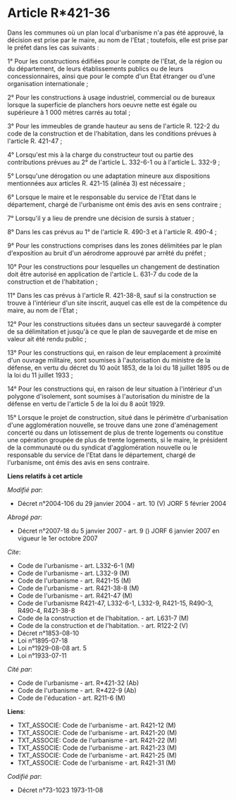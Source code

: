 # Article R*421-36

Dans les communes où un plan local d'urbanisme n'a pas été approuvé, la décision est prise par le maire, au nom de l'Etat ;
toutefois, elle est prise par le préfet dans les cas suivants :

1° Pour les constructions édifiées pour le compte de l'Etat, de la région ou du département, de leurs établissements publics
ou de leurs concessionnaires, ainsi que pour le compte d'un Etat étranger ou d'une organisation internationale ;

2° Pour les constructions à usage industriel, commercial ou de bureaux lorsque la superficie de planchers hors oeuvre nette
est égale ou supérieure à 1 000 mètres carrés au total ;

3° Pour les immeubles de grande hauteur au sens de l'article R. 122-2 du code de la construction et de l'habitation, dans les
conditions prévues à l'article R. 421-47 ;

4° Lorsqu'est mis à la charge du constructeur tout ou partie des contributions prévues au 2° de l'article L. 332-6-1 ou à
l'article L. 332-9 ;

5° Lorsqu'une dérogation ou une adaptation mineure aux dispositions mentionnées aux articles R. 421-15 (alinéa 3) est
nécessaire ;

6° Lorsque le maire et le responsable du service de l'Etat dans le département, chargé de l'urbanisme ont émis des avis en
sens contraire ;

7° Lorsqu'il y a lieu de prendre une décision de sursis à statuer ;

8° Dans les cas prévus au 1° de l'article R. 490-3 et à l'article R. 490-4 ;

9° Pour les constructions comprises dans les zones délimitées par le plan d'exposition au bruit d'un aérodrome approuvé par
arrêté    du préfet ;

10° Pour les constructions pour lesquelles un changement de destination doit être autorisé en application de l'article L.
631-7 du code de la construction et de l'habitation ;

11° Dans les cas prévus à l'article R. 421-38-8, sauf si la construction se trouve à l'intérieur d'un site inscrit, auquel
cas elle est de la compétence du maire, au nom de l'Etat ;

12° Pour les constructions situées dans un secteur sauvegardé à compter de sa délimitation et jusqu'à ce que le plan de
sauvegarde et de mise en valeur ait été rendu public ;

13° Pour les constructions qui, en raison de leur emplacement à proximité d'un ouvrage militaire, sont soumises à
l'autorisation du ministre de la défense, en vertu du décret du 10 août 1853, de la loi du 18 juillet 1895 ou de la loi du 11
juillet 1933 ;

14° Pour les constructions qui, en raison de leur situation à l'intérieur d'un polygone d'isolement, sont soumises à
l'autorisation du ministre de la défense en vertu de l'article 5 de la loi du 8 août 1929.

15° Lorsque le projet de construction, situé dans le périmètre d'urbanisation d'une agglomération nouvelle, se trouve dans
une zone d'aménagement concerté ou dans un lotissement de plus de trente logements ou constitue une opération groupée de plus
de trente logements, si le maire, le président de la communauté ou du syndicat d'agglomération nouvelle ou le responsable du
service de l'Etat dans le département, chargé de l'urbanisme, ont émis des avis en sens contraire.

**Liens relatifs à cet article**

_Modifié par_:

  - Décret n°2004-106 du 29 janvier 2004 - art. 10 (V) JORF 5 février 2004

_Abrogé par_:

  - Décret n°2007-18 du 5 janvier 2007 - art. 9 () JORF 6 janvier 2007 en vigueur le 1er octobre 2007

_Cite_:

  - Code de l'urbanisme - art. L332-6-1 (M)
  - Code de l'urbanisme - art. L332-9 (M)
  - Code de l'urbanisme - art. R421-15 (M)
  - Code de l'urbanisme - art. R421-38-8 (M)
  - Code de l'urbanisme - art. R421-47 (M)
  - Code de l'urbanisme R421-47, L332-6-1, L332-9, R421-15, R490-3, R490-4, R421-38-8
  - Code de la construction et de l'habitation. - art. L631-7 (M)
  - Code de la construction et de l'habitation. - art. R122-2 (V)
  - Décret n°1853-08-10
  - Loi n°1895-07-18
  - Loi n°1929-08-08 art. 5
  - Loi n°1933-07-11

_Cité par_:

  - Code de l'urbanisme - art. R*421-32 (Ab)
  - Code de l'urbanisme - art. R*422-9 (Ab)
  - Code de l'éducation - art. R211-6 (M)

**Liens**:

  - TXT_ASSOCIE: Code de l'urbanisme - art. R421-12 (M)
  - TXT_ASSOCIE: Code de l'urbanisme - art. R421-20 (M)
  - TXT_ASSOCIE: Code de l'urbanisme - art. R421-22 (M)
  - TXT_ASSOCIE: Code de l'urbanisme - art. R421-23 (M)
  - TXT_ASSOCIE: Code de l'urbanisme - art. R421-25 (M)
  - TXT_ASSOCIE: Code de l'urbanisme - art. R421-31 (M)

_Codifié par_:

  - Décret n°73-1023 1973-11-08
